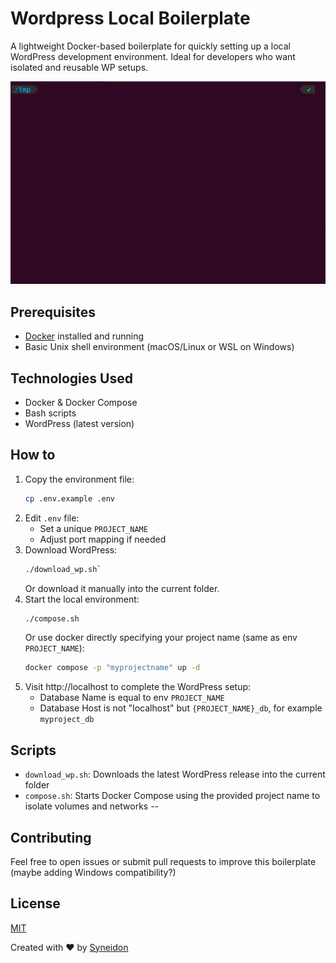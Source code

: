 # Wordpress Local Boilerplate

A lightweight Docker-based boilerplate for quickly setting up a local WordPress development environment. Ideal for developers who want isolated and reusable WP setups.

![Example usage](example.gif)

## Prerequisites

- [Docker](https://www.docker.com/get-started) installed and running
- Basic Unix shell environment (macOS/Linux or WSL on Windows)

## Technologies Used

- Docker & Docker Compose
- Bash scripts
- WordPress (latest version)

## How to

1. Copy the environment file:
    ```bash
    cp .env.example .env
    ```
2. Edit `.env` file:
    - Set a unique `PROJECT_NAME`
    - Adjust port mapping if needed
3. Download WordPress:
    ```bash
    ./download_wp.sh`
    ```
    Or download it manually into the current folder.
4. Start the local environment:
    ```bash
    ./compose.sh
    ```
    Or use docker directly specifying your project name (same as env `PROJECT_NAME`):
    ```bash
    docker compose -p "myprojectname" up -d
    ```
5. Visit http://localhost to complete the WordPress setup:
    - Database Name is equal to env `PROJECT_NAME`
    - Database Host is not "localhost" but `{PROJECT_NAME}_db`, for example `myproject_db`

## Scripts

- `download_wp.sh`: Downloads the latest WordPress release into the current folder
- `compose.sh`: Starts Docker Compose using the provided project name to isolate volumes and networks
--

## Contributing
Feel free to open issues or submit pull requests to improve this boilerplate (maybe adding Windows compatibility?)

## License
[MIT](https://opensource.org/licenses/MIT)

Created with ❤️ by [Syneidon](https://syneidon.com)
